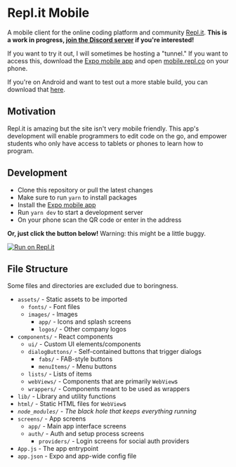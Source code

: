 # Repl.it Mobile

A mobile client for the online coding platform and community [Repl.it](https://repl.it/). **This is a work in progress, [join the Discord server](https://discord.gg/sVxJJZA) if you're interested!**

If you want to try it out, I will sometimes be hosting a "tunnel." If you want to access this, download the [Expo mobile app](https://expo.io/tools#client) and open [mobile.repl.co](https://mobile.repl.co/) on your phone.

If you're on Android and want to test out a more stable build, you can download that [here](https://mobile.repl.co/download.html).

## Motivation

Repl.it is amazing but the site isn't very mobile friendly. This app's development will enable programmers to edit code on the go, and empower students who only have access to tablets or phones to learn how to program.

## Development

- Clone this repository or pull the latest changes
- Make sure to run `yarn` to install packages
- Install the [Expo mobile app](https://expo.io/tools#client)
- Run `yarn dev` to start a development server
- On your phone scan the QR code or enter in the address

**Or, just click the button below!** Warning: this might be a little buggy.

[![Run on Repl.it](https://repl.it/badge/github/kognise/repl.it-mobile)](https://repl.it/github/kognise/repl.it-mobile)

## File Structure

Some files and directories are excluded due to boringness.

- `assets/` - Static assets to be imported
  - `fonts/` - Font files
  - `images/` - Images
    - `app/` - Icons and splash screens
    - `logos/` - Other company logos
- `components/` - React components
  - `ui/` - Custom UI elements/components
  - `dialogButtons/` - Self-contained buttons that trigger dialogs
    - `fabs/` - FAB-style buttons
    - `menuItems/` - Menu buttons
  - `lists/` - Lists of items
  - `webViews/` - Components that are primarily `WebView`s
  - `wrappers/` - Components meant to be used as wrappers
- `lib/` - Library and utility functions
- `html/` - Static HTML files for `WebView`s
- *`node_modules/`  - The black hole that keeps everything running*
- `screens/` - App screens
  - `app/` - Main app interface screens
  - `auth/` - Auth and setup process screens
    - `providers/` - Login screens for social auth providers
- `App.js` - The app entrypoint
- `app.json` - Expo and app-wide config file
